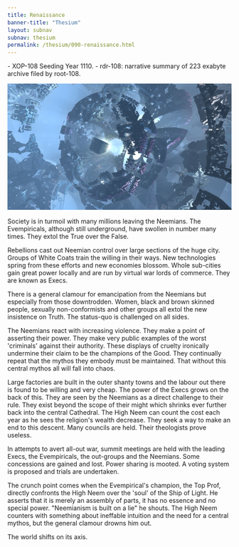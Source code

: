 ```yaml
---
title: Renaissance
banner-title: "Thesium" 
layout: subnav 
subnav: thesium 
permalink: /thesium/090-renaissance.html
---
```


<div class="data">
- XOP-108 Seeding Year 1110.
- rdr-108: narrative summary of 223 exabyte archive filed by root-108.  
</div>

![Jain tech - capn-damo deviantart.com](/assets/images/Thesium/jain-tech.jpg)

Society is in turmoil with many millions leaving the Neemians. The
Evempiricals, although still underground, have swollen in number many times.
They extol the True over the False.

Rebellions cast out Neemian control over large sections of the huge city.
Groups of White Coats train the willing in their ways. New technologies spring
from these efforts and new economies blossom. Whole sub-cities gain great power
locally and are run by virtual war lords of commerce. They are known as Execs.

There is a general clamour for emancipation from the Neemians but especially
from those downtrodden. Women, black and brown skinned people, sexually
non-conformists and other groups all extol the new insistence on Truth. The
status-quo is challenged on all sides.

The Neemians react with increasing violence. They make a point of asserting
their power. They make very public examples of the worst 'criminals' against
their authority. These displays of cruelty ironically undermine their claim to
be the champions of the Good. They continually repeat that the mythos they
embody must be maintained. That without this central mythos all will fall into
chaos. 

Large factories are built in the outer shanty towns and the labour out there is
found to be willing and very cheap. The power of the Execs grows on the back of
this. They are seen by the Neemians as a direct challenge to their rule. They
exist beyond the scope of their might which shrinks ever further back into the
central Cathedral. The High Neem can count the cost each year as he sees the
religion's wealth decrease. They seek a way to make an end to this descent.
Many councils are held. Their theologists prove useless.

In attempts to avert all-out war, summit meetings are held with the leading
Execs, the Evempiricals, the out-groups and the Neemians. Some concessions are
gained and lost. Power sharing is mooted. A voting system is proposed and
trials are undertaken.

The crunch point comes when the Evempirical's champion, the Top Prof, directly
confronts the High Neem over the 'soul' of the Ship of Light. He asserts that
it is merely an assembly of parts, it has no essence and no special power.
"Neemianism is built on a lie" he shouts. The High Neem counters with something
about ineffable intuition and the need for a central mythos, but the general
clamour drowns him out.

The world shifts on its axis.
